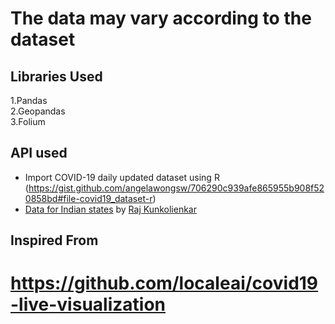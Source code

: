 # The data may vary according to the dataset 
## Libraries Used
 1.Pandas <br>
 2.Geopandas <br>
 3.Folium
 
## API used
-  Import COVID-19 daily updated dataset using R (https://gist.github.com/angelawongsw/706290c939afe865955b908f520858bd#file-covid19_dataset-r)
- [Data for Indian states](https://exec.clay.run/kunksed/mohfw-covid) by [Raj Kunkolienkar](https://twitter.com/kunksed)

## Inspired From
  # https://github.com/localeai/covid19-live-visualization
